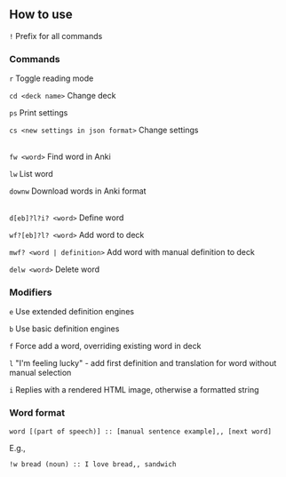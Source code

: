 ## How to use

`!` Prefix for all commands

### Commands

`r` Toggle reading mode

`cd <deck name>` Change deck

`ps` Print settings

`cs <new settings in json format>` Change settings
<br/><br/>

`fw <word>` Find word in Anki

`lw` List word

`downw` Download words in Anki format
<br/><br/>

`d[eb]?l?i? <word>` Define word

`wf?[eb]?l? <word>` Add word to deck

`mwf? <word | definition>` Add word with manual definition to deck

`delw <word>` Delete word

### Modifiers

`e` Use extended definition engines

`b` Use basic definition engines

`f` Force add a word, overriding existing word in deck

`l` "I'm feeling lucky" - add first definition and translation for word without manual selection

`i` Replies with a rendered HTML image, otherwise a formatted string

### Word format

`word [(part of speech)] :: [manual sentence example],, [next word]`

E.g.,

`!w bread (noun) :: I love bread,, sandwich`
